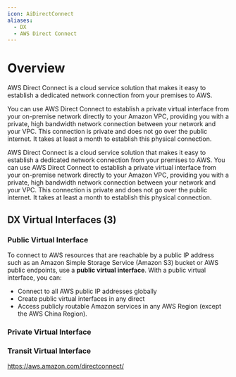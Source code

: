 ```yaml
---
icon: AiDirectConnect
aliases:
  - DX
  - AWS Direct Connect
---
```

# Overview
AWS Direct Connect is a cloud service solution that makes it easy to establish a dedicated network connection from your premises to AWS. 

You can use AWS Direct Connect to establish a private virtual interface from your on-premise network directly to your Amazon VPC, providing you with a private, high bandwidth network connection between your network and your VPC. This connection is private and does not go over the public internet. It takes at least a month to establish this physical connection.

AWS Direct Connect is a cloud service solution that makes it easy to establish a dedicated network connection from your premises to AWS. You can use AWS Direct Connect to establish a private virtual interface from your on-premise network directly to your Amazon VPC, providing you with a private, high bandwidth network connection between your network and your VPC. This connection is private and does not go over the public internet. It takes at least a month to establish this physical connection.

## DX Virtual Interfaces (3)

### Public Virtual Interface
To connect to AWS resources that are reachable by a public IP address such as an Amazon Simple Storage Service (Amazon S3) bucket or AWS public endpoints, use a **public virtual interface**. With a public virtual interface, you can:
- Connect to all AWS public IP addresses globally
- Create public virtual interfaces in any direct
- Access publicly routable Amazon services in any AWS Region (except the AWS China Region).

### Private Virtual Interface


### Transit Virtual Interface


https://aws.amazon.com/directconnect/